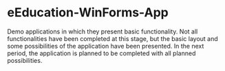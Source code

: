 # eEducation-WinForms-App
Demo applications in which they present basic functionality. Not all functionalities have been completed at this stage, but the basic layout and some possibilities of the application have been presented. In the next period, the application is planned to be completed with all planned possibilities.

